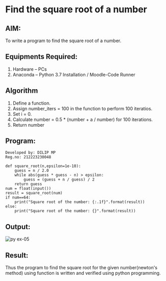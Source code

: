 # Find the square root of a number

## AIM:
To write a program to find the square root of a number.

## Equipments Required:
1. Hardware – PCs
2. Anaconda – Python 3.7 Installation / Moodle-Code Runner

## Algorithm
1. Define a function.
2. Assign number_iters = 100 in the function to perform 100 iteratios.
3. Set i = 0.
4. Calculate  number = 0.5 * (number + a / number) for 100 iterations.
5. Return number

## Program:
```
Developed by: DILIP MP
Reg.no: 212223230048

def square_root(n,epsilon=1e-10):
    guess = n / 2.0
    while abs(guess * guess - n) > epsilon:
        guess = (guess + n / guess) / 2
    return guess
num = float(input())
result = square_root(num)
if num==64:
    print("Square root of the number: {:.1f}".format(result))
else:
    print("Square root of the number: {}".format(result)) 
```

## Output:

![py ex-05](https://github.com/DilipDofy/Square-root-of-a-number/assets/147223497/7bb13beb-5e25-491d-9432-5405df3b2718)


## Result:
Thus the program to find the square root for the given number(newton's method) using function is written and verified using python programming.
